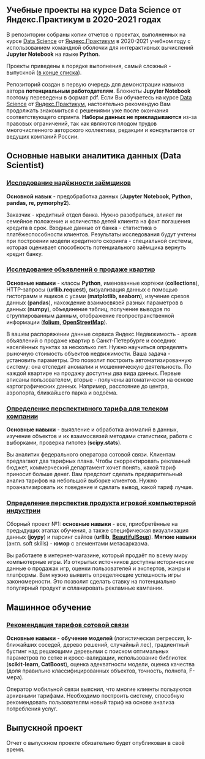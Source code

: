 ## Учебные проекты на курсе Data Science от Яндекс.Практикум в 2020-2021 годах
В репозитории собраны копии отчетов о проектах, выполненных на курсе [Data Science](https://praktikum.yandex.ru/data-scientist/) от [Яндекс.Практикум](https://praktikum.yandex.ru/) в 2020-2021 учебном году с использованием командной оболочки для интерактивных вычислений **Jupyter Notebook** на языке **Python**.

Проекты приведены в порядке выполнения, самый сложный - выпускной ([в конце списка](#Выпускной-проект)).

Репозиторий создан в первую очередь для демонстрации навыков автора **потенциальным работодателям**. Блокноты **Jupyter Notebook** поэтому переведены в формат pdf. Если Вы обучаетесь на курсе [Data Science](https://praktikum.yandex.ru/data-scientist/) от [Яндекс.Практикум](https://praktikum.yandex.ru/), настоятельно рекомендую Вам продолжать знакомиться с решениями уже после окончания соответствующего спринта. **Наборы данных не прикладываются** из-за правовых ограничений, так как являются плодом трудов многочисленного авторского коллектива, редакции и консультантов от ведущих компаний России.

## Основные навыки аналитика данных (Data Scientist)

### [Исследование надёжности заёмщиков](https://github.com/Bombardier2000/Data-Science-Yandex-Praktikum/tree/master/reports/01.01-Credit-Scoring.pdf)
**Основной навык** - предобработка данных (**Jupyter Notebook, Python, pandas, re, pymorphy2**).

Заказчик - кредитный отдел банка. Нужно разобраться, влияет ли семейное положение и количество детей клиента на факт погашения кредита в срок. Входные данные от банка - статистика о платёжеспособности клиентов. Результаты исследования будут учтены при построении модели кредитного скоринга - специальной системы, которая оценивает способность потенциального заёмщика вернуть кредит банку.

### [Исследование объявлений о продаже квартир](https://github.com/Bombardier2000/Data-Science-Yandex-Praktikum/tree/master/reports/01.02-Housing-market.pdf)
**Основные навыки** - классы **Python**, именованные кортежи (**collections**), HTTP-запросы (**urllib.request**), визуализация данных с помощью гистограмм и ящиков с усами (**matplotlib, seaborn**), изучение срезов данных (**pandas**), нахождение взаимосвязей разных параметров в данных (**numpy**), объединение таблиц, получение выводов по сгруппированным данным, отображение геопространственной информации ([**folium**](https://python-visualization.github.io/folium/), [**OpenStreetMap**](https://www.openstreetmap.org/)).

В вашем распоряжении данные сервиса Яндекс.Недвижимость - архив объявлений о продаже квартир в Санкт-Петербурге и соседних населённых пунктах за несколько лет. Нужно научиться определять рыночную стоимость объектов недвижимости. Ваша задача - установить параметры. Это позволит построить автоматизированную систему: она отследит аномалии и мошенническую деятельность. По каждой квартире на продажу доступны два вида данных. Первые вписаны пользователем, вторые - получены автоматически на основе картографических данных. Например, расстояние до центра, аэропорта, ближайшего парка и водоёма.

### [Определение перспективного тарифа для телеком компании](https://github.com/Bombardier2000/Data-Science-Yandex-Praktikum/tree/master/reports/01.03-Telecom.pdf)
**Основные навыки** - выявление и обработка аномалий в данных, изучение объектов и их взаимосвязей методами статистики, работа с выборками, проверка гипотез (**scipy.stats**).

Вы аналитик федерального оператора сотовой связи. Клиентам предлагают два тарифных плана. Чтобы скорректировать рекламный бюджет, коммерческий департамент хочет понять,
какой тариф приносит больше денег. Вам предстоит сделать предварительный анализ тарифов на небольшой выборке клиентов. Нужно проанализировать их поведение и сделать вывод, какой тариф лучше.

### [Определение перспектив продукта игровой компьютерной индустрии](https://github.com/Bombardier2000/Data-Science-Yandex-Praktikum/tree/master/reports/01.04-Combined-Project-1.pdf)
Сборный проект №1: **основные навыки** - все, приобретённые на предыдущих этапах обучения, а также специфическая визуализация данных (**joypy**) и парсинг сайтов (**urllib**, [**BeautifulSoup**](https://www.crummy.com/software/BeautifulSoup/)). **Мягкие навыки** (англ. soft skills) - **юмор** с элементами метасарказма.

Вы работаете в интернет-магазине, который продаёт по всему миру компьютерные игры. Из открытых источников доступны исторические данные о
продажах игр, оценки пользователей и экспертов, жанры и платформы. Вам нужно выявить определяющие успешность игры закономерности. Это позволит сделать ставку на потенциально популярный продукт и спланировать рекламные кампании.

## Машинное обучение

### [Рекомендация тарифов сотовой связи](https://github.com/Bombardier2000/Data-Science-Yandex-Praktikum/tree/master/reports/02.01-Tariff-Recomendation.pdf)
**Основные навыки** - **обучение моделей** (логистическая регрессия, k-ближайших соседей, дерево решений, случайный лес), градиентный бустинг над решающими деревьями с поиском оптимальных параметров по сетке и кросс-валидации, использование библиотек (**scikit-learn, CatBoost**), оценка адекватности модели, оценка качества (доля правильно классифицированных объектов, точность, полнота, F-мера).

Оператор мобильной связи выяснил, что многие клиенты пользуются архивными тарифами. Необходимо построить систему, способную рекомендовать пользователям новый тариф на основе анализа потребления услуг.

## Выпускной проект
Отчет о выпускном проекте обязательно будет опубликован в своё время.
